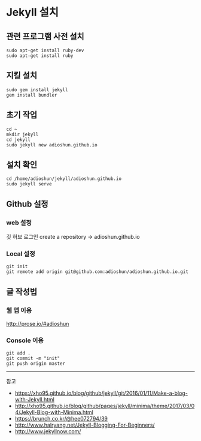 

# Jekyll 설치 

## 관련 프로그램 사전 설치 
```
sudo apt-get install ruby-dev
sudo apt-get install ruby

```

## 지킬 설치 
```
sudo gem install jekyll
gem install bundler
```

## 초기 작업 
```
cd ~
mkdir jekyll
cd jekyll
sudo jekyll new adioshun.github.io
```

## 설치 확인 
```
cd /home/adioshun/jekyll/adioshun.github.io
sudo jekyll serve
```

## Github 설정 
### web 설정
깃 허브 로그인 
create a repository -> adioshun.github.io

### Local 설정
```
git init
git remote add origin git@github.com:adioshun/adioshun.github.io.git
```


## 글 작성법 
### 웹 앱 이용 
http://prose.io/#adioshun 

### Console 이용
```
git add .
git commit -m "init"
git push origin master
```

--- 
참고
- https://xho95.github.io/blog/github/jekyll/git/2016/01/11/Make-a-blog-with-Jekyll.html
- http://xho95.github.io/blog/github/pages/jekyll/minima/theme/2017/03/04/Jekyll-Blog-with-Minima.html
- https://brunch.co.kr/@hee072794/39
- http://www.halryang.net/Jekyll-Blogging-For-Beginners/
- http://www.jekyllnow.com/